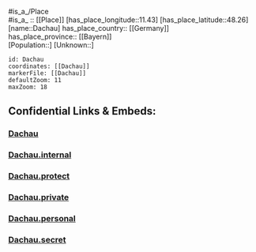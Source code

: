 ﻿---
location: [48.26,11.43] 
mapzoom: [7,12] 
mapmarker: city 
type: City
tags:
- geo/City


SpocWebEntityId: 29700
isDeleted: false
confidential: public

---
#is_a_/Place  
#is_a_ :: [[Place]] 
[has_place_longitude::11.43] 
[has_place_latitude::48.26] 
[name::Dachau] 
has_place_country:: [[Germany]]  
has_place_province:: [[Bayern]]  
[Population::] 
[Unknown::] 


```leaflet
id: Dachau
coordinates: [[Dachau]] 
markerFile: [[Dachau]] 
defaultZoom: 11 
maxZoom: 18
```


## Confidential Links & Embeds: 

### [Dachau](/_public/Earth/Continent/Europe/Europe~Central/Germany/Germany~West/Bayern/counties~Bayern/Dachau/cities~Dachau/Dachau-city/City/Dachau.md) 

### [Dachau.internal](/_internal/Earth/Continent/Europe/Europe~Central/Germany/Germany~West/Bayern/counties~Bayern/Dachau/cities~Dachau/Dachau-city/City/Dachau.internal.md) 

### [Dachau.protect](/_protect/Earth/Continent/Europe/Europe~Central/Germany/Germany~West/Bayern/counties~Bayern/Dachau/cities~Dachau/Dachau-city/City/Dachau.protect.md) 

### [Dachau.private](/_private/Earth/Continent/Europe/Europe~Central/Germany/Germany~West/Bayern/counties~Bayern/Dachau/cities~Dachau/Dachau-city/City/Dachau.private.md) 

### [Dachau.personal](/_personal/Earth/Continent/Europe/Europe~Central/Germany/Germany~West/Bayern/counties~Bayern/Dachau/cities~Dachau/Dachau-city/City/Dachau.personal.md) 

### [Dachau.secret](/_secret/Earth/Continent/Europe/Europe~Central/Germany/Germany~West/Bayern/counties~Bayern/Dachau/cities~Dachau/Dachau-city/City/Dachau.secret.md) 
